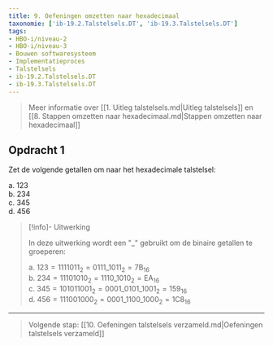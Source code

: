 ```yaml
---
title: 9. Oefeningen omzetten naar hexadecimaal
taxonomie: ['ib-19.2.Talstelsels.DT', 'ib-19.3.Talstelsels.DT']
tags:
- HBO-i/niveau-2
- HBO-i/niveau-3
- Bouwen softwaresysteem
- Implementatieproces
- Talstelsels
- ib-19.2.Talstelsels.DT
- ib-19.3.Talstelsels.DT
---
```


> Meer informatie over [[1. Uitleg talstelsels.md|Uitleg talstelsels]]
> en [[8. Stappen omzetten naar hexadecimaal.md|Stappen omzetten naar hexadecimaal]]

## Opdracht 1

Zet de volgende getallen om naar het hexadecimale talstelsel:

a. 123\
b. 234\
c. 345\
d. 456

> [!info]- Uitwerking
>
> In deze uitwerking wordt een "_" gebruikt om de binaire getallen te
> groeperen:
> 
> a. $123 = 1111011_2 =  0111\_1011_2 = 7\textrm{B}_{16}$\
> b. $234 = 11101010_2 = 1110\_1010_2 = \textrm{EA}_{16}$\
> c. $345 = 101011001_2 = 0001\_0101\_1001_2 = 159_{16}$\
> d. $456 = 111001000_2 = 0001\_1100\_1000_2 = 1\textrm{C}8_{16}$


---

> Volgende stap: [[10. Oefeningen talstelsels verzameld.md|Oefeningen talstelsels verzameld]]
